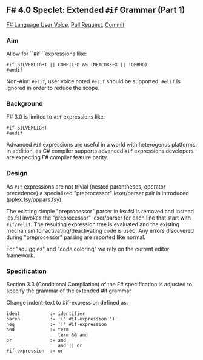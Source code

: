 ## F# 4.0 Speclet: Extended ``#if`` Grammar (Part 1)

[F# Language User Voice](https://fslang.uservoice.com/forums/245727-f-language/suggestions/6079342-allow-extended-if-grammar), [Pull Request](https://github.com/Microsoft/visualfsharp/pull/55/), [Commit](https://github.com/Microsoft/visualfsharp/commit/438eae21c91d8648f88ea8b343640b1b60460fad)

### Aim

Allow for ``#if```expressions like:

    #if SILVERLIGHT || COMPILED && (NETCOREFX || !DEBUG)
    #endif

Non-Aim: ``#elif``, user voice noted ``#elif`` should be supported. ``#elif`` is ignored in order to reduce the scope.

### Background

F# 3.0 is limited to ``#if`` expressions like:

    #if SILVERLIGHT
    #endif

Advanced ``#if`` expressions are useful in a world with heterogenus platforms. In addition, as C# compiler supports advanced ``#if`` expressions developers are expecting F# compiler feature parity.

### Design

As ``#if`` expressions are not trivial (nested parantheses, operator precedence) a specialized "preprocessor" lexer/parser pair is introduced (pplex.fsy/pppars.fsy).

The existing simple "preprocessor" parser in lex.fsl is removed and instead lex.fsl invokes the "preprocessor" lexer/parser for each line that start with ``#if/#elif``. The resulting expression tree is evaluated and the existing mechanism for activating/deactivating code is used. Any errors discovered during "preprocessor" parsing are reported like normal.

For "squiggles" and "code coloring" we rely on the current editor framework. 

### Specification

Section 3.3 (Conditional Compilation) of the F# specification is adjusted to specify the grammar of the extended #if grammar

Change indent-text to #if-expression defined as:

    ident           := identifier
    paren           := '(' #if-expression ')'
    neg             := '!' #if-expression
    and             := term
                       term && and
    or              := and
                       and || or
    #if-expression  := or

